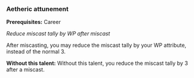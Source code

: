 
### Aetheric attunement
**Prerequisites:** Career

_Reduce miscast tally by WP after miscast_

After miscasting, you may reduce the miscast tally by your WP attribute, instead of the normal 3.

**Without this talent:**
Without this talent, you reduce the miscast tally by 3 after a miscast.

